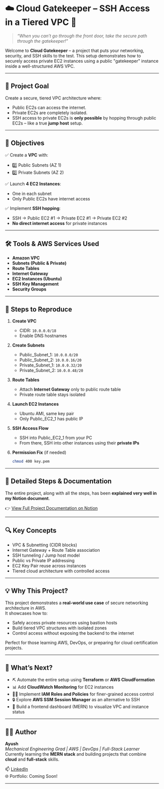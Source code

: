 # ☁️ Cloud Gatekeeper – SSH Access in a Tiered VPC 🔐

> _“When you can’t go through the front door, take the secure path through the gatekeeper!”_

Welcome to **Cloud Gatekeeper** – a project that puts your networking, security, and SSH skills to the test. This setup demonstrates how to securely access private EC2 instances using a public "gatekeeper" instance inside a well-structured AWS VPC.

---

## 🧠 Project Goal

Create a secure, tiered VPC architecture where:
- Public EC2s can access the internet.
- Private EC2s are completely isolated.
- SSH access to private EC2s is **only possible** by hopping through public EC2s – like a true **jump host** setup.

---

## 🎯 Objectives

✅ Create a **VPC** with:
- 2️⃣ Public Subnets (AZ 1)  
- 2️⃣ Private Subnets (AZ 2)

✅ Launch **4 EC2 Instances**:
- One in each subnet  
- Only Public EC2s have internet access

✅ Implement **SSH hopping**:
- SSH → Public EC2 #1 → Private EC2 #1 → Private EC2 #2  
- **No direct internet access** for private instances

---

## 🛠️ Tools & AWS Services Used

- **Amazon VPC**
- **Subnets (Public & Private)**
- **Route Tables**
- **Internet Gateway**
- **EC2 Instances (Ubuntu)**
- **SSH Key Management**
- **Security Groups**

---


## 🚀 Steps to Reproduce

1. **Create VPC**  
   - CIDR: `10.0.0.0/18`  
   - Enable DNS hostnames

2. **Create Subnets**  
   - Public_Subnet_1: `10.0.0.0/20`  
   - Public_Subnet_2: `10.0.0.16/20`  
   - Private_Subnet_1: `10.0.0.32/20`  
   - Private_Subnet_2: `10.0.0.48/20`

3. **Route Tables**  
   - Attach **Internet Gateway** only to public route table  
   - Private route table stays isolated

4. **Launch EC2 Instances**  
   - Ubuntu AMI, same key pair  
   - Only Public_EC2_1 has public IP

5. **SSH Access Flow**
   - SSH into Public_EC2_1 from your PC  
   - From there, SSH into other instances using their **private IPs**

6. **Permission Fix** (if needed)  
   ```bash
   chmod 400 key.pem

--- 

## 📘 Detailed Steps & Documentation

The entire project, along with all the steps, has been **explained very well in my Notion document**.

👉 [View Full Project Documentation on Notion](https://www.notion.so/Project-Cloud-Gatekeeper-SSH-Access-in-a-Tiered-VPC-229fe671091680c09b37c736a8669511?source=copy_link)

---

## 🔍 Key Concepts

- VPC & Subnetting (CIDR blocks)
- Internet Gateway + Route Table association
- SSH tunneling / Jump host model
- Public vs Private IP addressing
- EC2 Key Pair reuse across instances
- Tiered cloud architecture with controlled access

---

## 💡 Why This Project?

This project demonstrates a **real-world use case** of secure networking architecture in AWS.  
It showcases how to:
- Safely access private resources using bastion hosts
- Build tiered VPC structures with isolated zones
- Control access without exposing the backend to the internet

Perfect for those learning AWS, DevOps, or preparing for cloud certification projects.

---

## 🏁 What’s Next?

- ⛏️ Automate the entire setup using **Terraform** or **AWS CloudFormation**
- 📊 Add **CloudWatch Monitoring** for EC2 instances
- 🧑‍💼 Implement **IAM Roles and Policies** for finer-grained access control
- 🔒 Explore **AWS SSM Session Manager** as an alternative to SSH
- 🧪 Build a frontend dashboard (MERN) to visualize VPC and instance status

---

## 👨‍💻 Author

**Ayush**  
_Mechanical Engineering Grad | AWS | DevOps | Full-Stack Learner_  
Currently learning the **MERN stack** and building projects that combine **cloud** and **full-stack** skills.

📫 [LinkedIn](https://linkedin.com/in/ayush-gowarkar)  
🌐 Portfolio: Coming Soon!

---


